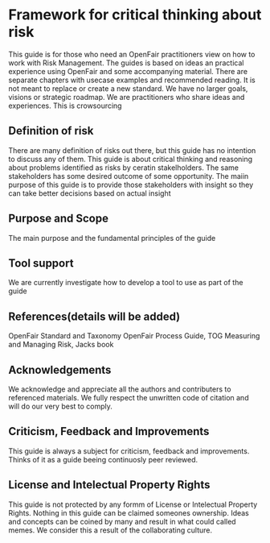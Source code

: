 # Framework for critical thinking about risk

This guide is for those who need an OpenFair practitioners view on how to work with Risk Management.
The guides is based on ideas an practical experience using OpenFair and some accompanying material. There are separate chapters with usecase examples and recommended reading. It is not meant to replace or create a new standard. We have no larger goals, visions or strategic roadmap. We are practitioners who share ideas and experiences. This is crowsourcing

## Definition of risk
There are many definition of risks out there, but this guide has no intention to discuss any of them. This guide is about critical thinking and reasoning about problems identified as risks by ceratin stakelholders. The same stakeholders has some desired outcome of some opportunity. The maiin purpose of this guide is to provide those stakeholders with insight so they can take better decisions based on actual insight

## Purpose and Scope
The main purpose and the fundamental principles of the guide

## Tool support
We are currently investigate how to develop a tool to use as part of the guide

## References(details will be added)
OpenFair Standard and Taxonomy
OpenFair Process Guide, TOG
Measuring and Managing Risk, Jacks book

## Acknowledgements
We acknowledge and appreciate all the authors and contributers to referenced materials. We fully respect the unwritten code of citation and will do our very best  to comply.

## Criticism, Feedback and Improvements
This guide is always a subject for criticism, feedback and improvements. Thinks of it as a guide beeing continuosly peer reviewed.

## License and Intelectual Property Rights
This guide is not protected by any formm of License or Intelectual Property Rights. Nothing in this guide can be claimed someones ownership. Ideas and concepts can be coined by many and result in what could called memes. We consider this a result of the collaborating culture.
